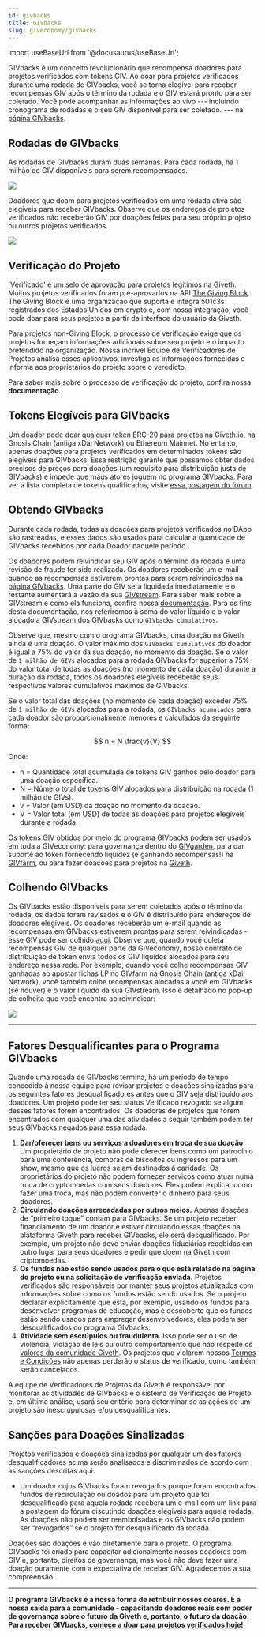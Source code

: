 ```yaml
---
id: givbacks
title: GIVbacks
slug: giveconomy/givbacks
---
```

import useBaseUrl from '@docusaurus/useBaseUrl';

GIVbacks é um conceito revolucionário que recompensa doadores para projetos verificados com tokens GIV. Ao doar para projetos verificados durante uma rodada de GIVbacks, você se torna elegível para receber recompensas GIV após o término da rodada e o GIV estará pronto para ser coletado. Você pode acompanhar as  informações ao vivo --- incluindo cronograma de rodadas e o seu GIV disponível para ser coletado. --- na [página GIVbacks](https://giv.giveth.io/givbacks).

## Rodadas de GIVbacks

As rodadas de GIVbacks duram duas semanas. Para cada rodada, há 1 milhão de GIV disponíveis para serem recompensados.

![](https://i.imgur.com/cBBSzJa.png)

Doadores que doam para projetos verificados em uma rodada ativa são elegíveis para receber GIVbacks. Observe que os endereços de projetos verificados não receberão GIV por doações feitas para seu próprio projeto ou outros projetos verificados.

![](https://i.imgur.com/aklPnKC.png)

## Verificação do Projeto

'Verificado' é um selo de aprovação para projetos legítimos na Giveth. Muitos projetos verificados foram pré-aprovados na API [The Giving Block](https://twitter.com/TheGivingBlock). The Giving Block é uma organização que suporta e integra 501c3s registrados dos Estados Unidos em crypto e, com nossa integração, você pode doar para seus projetos a partir da interface do usuário da Giveth.

Para projetos non-Giving Block, o processo de verificação exige que os projetos forneçam informações adicionais sobre seu projeto e o impacto pretendido na organização. Nossa incrível Equipe de Verificadores de Projetos analisa esses aplicativos, investiga as informações fornecidas e informa aos proprietários do projeto sobre o veredicto.

Para saber mais sobre o processo de verificação do projeto, confira nossa **documentação**.

## Tokens Elegíveis para GIVbacks

Um doador pode doar qualquer token ERC-20 para projetos na Giveth.io, na Gnosis Chain (antiga xDai Network) ou Ethereum Mainnet. No entanto, apenas doações para projetos verificados em determinados tokens são elegíveis para GIVbacks. Essa restrição garante que possamos obter dados precisos de preços para doações (um requisito para distribuição justa de GIVbacks) e impede que maus atores joguem no programa GIVbacks. Para ver a lista completa de tokens qualificados, visite [essa postagem do fórum](https://forum.giveth.io/t/givbacks-token-list/253).

## Obtendo GIVbacks

Durante cada rodada, todas as doações para projetos verificados no DApp são rastreadas, e esses dados são usados ​​para calcular a quantidade de GIVbacks recebidos por cada Doador naquele período.

Os doadores podem reivindicar seu GIV após o término da rodada e uma revisão de fraude ter sido realizada. Os doadores receberão um e-mail quando as recompensas estiverem prontas para serem reivindicadas na [página GIVbacks](https://giv.giveth.io/givbacks). Uma parte do GIV será líquidada imediatamente e o restante aumentará a vazão da sua [GIVstream](https://giv.giveth.io/givstream). Para saber mais sobre a GIVstream e como ela funciona, confira nossa [documentação](https://docs.giveth.io/giveconomy/givstream/). Para os fins desta documentação, nos referiremos à soma do valor líquido e o valor alocado a GIVstream dos GIVbacks como `GIVbacks cumulativos`.

Observe que, mesmo com o programa GIVbacks, uma doação na Giveth ainda é uma doação. O valor máximo dos `GIVbacks cumulativos` do doador é igual a 75% do valor da sua doação, no momento da doação. Se o valor de `1 milhão de GIVs` alocados para a rodada GIVbacks for superior a 75% do valor total de todas as doações (no momento de cada doação) durante a duração da rodada, todos os doadores elegíveis receberão seus respectivos valores cumulativos máximos de GIVbacks.

Se o valor total das doações (no momento de cada doação) exceder 75% de `1 milhão de GIVs` alocados para a rodada, os `GIVbacks acumulados` para cada doador são proporcionalmente menores e calculados da seguinte forma:

$$
n = N \frac{v}{V}
$$

Onde:

- n = Quantidade total acumulada de tokens GIV ganhos pelo doador para uma doação específica.
- N = Número total de tokens GIV alocados para distribuição na rodada (1 milhão de GIVs).
- v = Valor (em USD) da doação no momento da doação.
- V = Valor total (em USD) de todas as doações para projetos elegíveis durante a rodada.

Os tokens GIV obtidos por meio do programa GIVbacks podem ser usados ​​em toda a GIVeconomy: para governança dentro do [GIVgarden](https://giv.giveth.io/givgarden), para dar suporte ao token fornecendo liquidez (e ganhando recompensas!) na [GIVfarm](https://giv.giveth.io/givfarm), ou para fazer doações para projetos na [Giveth](https://giveth.io/).

## Colhendo GIVbacks

Os GIVbacks estão disponíveis para serem coletados após o término da rodada, os dados foram revisados ​​e o GIV é distribuído para endereços de doadores elegíveis. Os doadores receberão um e-mail quando as recompensas em GIVbacks estiverem prontas para serem reivindicadas - esse GIV pode ser colhido [aqui](https://giv.giveth.io/givbacks). Observe que, quando você coleta recompensas GIV de qualquer parte da GIVeconomy, nosso contrato de distribuição de token envia todos os GIV líquidos alocados para seu endereço nessa rede. Por exemplo, quando você colhe recompensas GIV ganhadas ao apostar fichas LP no GIVfarm na Gnosis Chain (antiga xDai Network), você também colhe recompensas alocadas a você em GIVbacks (se houver) e o valor líquido da sua GIVstream. Isso é detalhado no pop-up de colheita que você encontra ao reivindicar:

![](https://i.imgur.com/GVpn68a.png)


---
## Fatores Desqualificantes para o Programa GIVbacks

Quando uma rodada de GIVbacks termina, há um período de tempo concedido à nossa equipe para revisar projetos e doações sinalizadas para os seguintes fatores desqualificadores antes que o GIV seja distribuído aos doadores. Um projeto pode ter seu status Verificado revogado se algum desses fatores forem encontrados. Os doadores de projetos que forem encontrados com qualquer uma das atividades a seguir também podem ter seus GIVbacks negados para essa rodada.

1. **Dar/oferecer bens ou serviços a doadores em troca de sua doação.**
Um proprietário de projeto não pode oferecer bens como um patrocínio para uma conferência, compras de biscoitos ou ingressos para um show, mesmo que os lucros sejam destinados à caridade. Os proprietários do projeto não podem fornecer serviços como atuar numa troca de cryptomoedas com seus doadores. Eles podem explicar como fazer uma troca, mas não podem converter o dinheiro para seus doadores.
2. **Circulando doações arrecadadas por outros meios.**
Apenas doações de “primeiro toque” contam para GIVbacks. Se um projeto receber financiamento de um doador e estiver circulando essas doações na plataforma Giveth para receber GIVbacks, ele será desqualificado. Por exemplo, um projeto não deve enviar doações fiduciárias recebidas em outro lugar para seus doadores e pedir que doem na Giveth com criptomoedas.
3. **Os fundos não estão sendo usados para o que está relatado na página do projeto ou na solicitação de verificação enviada.**
Projetos verificados são responsáveis por manter seus projetos atualizados com informações sobre como os fundos estão sendo usados. Se o projeto declarar explicitamente que está, por exemplo, usando os fundos para desenvolver programas de educação, mas é descoberto que os fundos estão sendo usados para empregar desenvolvedores, eles podem ser desqualificados do programa GIVbacks.
4. **Atividade sem escrúpulos ou fraudulenta.**
Isso pode ser o uso de violência, violação de leis ou outro comportamento que não respeite os [valores da comunidade Giveth](https://docs.giveth.io/whatisgiveth/). Os projetos que violarem nossos [Termos e Condições](https://giveth.io/tos) não apenas perderão o status de verificado, como também serão cancelados.

A equipe de Verificadores de Projetos da Giveth é responsável por monitorar as atividades de GIVbacks e o sistema de Verificação de Projeto e, em última análise, usará seu critério para determinar se as ações de um projeto são inescrupulosas e/ou desqualificantes.

## Sanções para Doações Sinalizadas

Projetos verificados e doações sinalizadas por qualquer um dos fatores desqualificadores acima serão analisados ​​e discriminados de acordo com as sanções descritas aqui:

- Um doador cujos GIVbacks foram revogados porque foram encontrados fundos de recirculação ou doados para um projeto que foi desqualificado para aquela rodada receberá um e-mail com um link para a postagem do fórum discutindo doações elegíveis para aquela rodada. As doações não podem ser reembolsadas e os GIVbacks não podem ser “revogados” se o projeto for desqualificado da rodada.

Doações são doações e vão diretamente para o projeto. O programa GIVbacks foi criado para capacitar adicionalmente nossos doadores com GIV e, portanto, direitos de governança, mas você não deve fazer uma doação puramente com a expectativa de receber GIV. Agradecemos a sua compreensão.

---
**O programa GIVbacks é a nossa forma de retribuir nossos doares. É a nossa saída para a comunidade - capacitando doadores reais com poder de governança sobre o futuro da Giveth e, portanto, o futuro da doação. Para receber GIVbacks, [comece a doar para projetos verificados hoje](https://giveth.io/projects)!**
